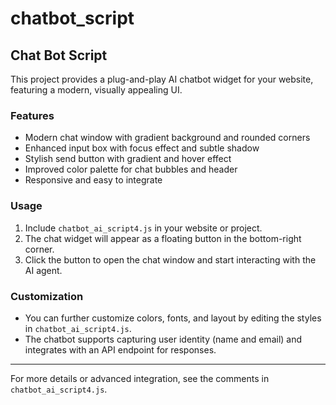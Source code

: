 # chatbot_script

## Chat Bot Script

This project provides a plug-and-play AI chatbot widget for your website, featuring a modern, visually appealing UI.

### Features
- Modern chat window with gradient background and rounded corners
- Enhanced input box with focus effect and subtle shadow
- Stylish send button with gradient and hover effect
- Improved color palette for chat bubbles and header
- Responsive and easy to integrate

### Usage
1. Include `chatbot_ai_script4.js` in your website or project.
2. The chat widget will appear as a floating button in the bottom-right corner.
3. Click the button to open the chat window and start interacting with the AI agent.

### Customization
- You can further customize colors, fonts, and layout by editing the styles in `chatbot_ai_script4.js`.
- The chatbot supports capturing user identity (name and email) and integrates with an API endpoint for responses.

---

For more details or advanced integration, see the comments in `chatbot_ai_script4.js`.
